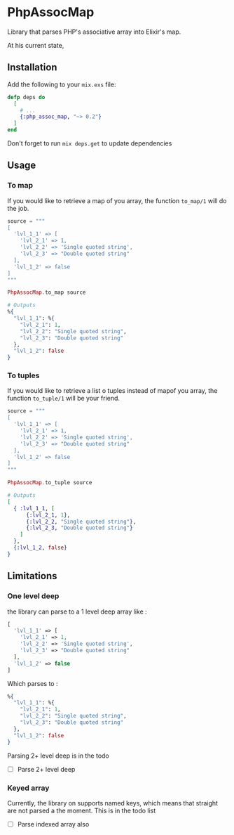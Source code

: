# PhpAssocMap

Library that parses PHP's associative array into Elixir's map.

At his current state,

## Installation

Add the following to your `mix.exs` file:
```elixir
defp deps do
  [
    # ...
    {:php_assoc_map, "~> 0.2"}
  ]
end
```

Don't forget to run `mix deps.get` to update dependencies

## Usage

### To map

If you would like to retrieve a map of you array, the function `to_map/1` will do the job.
```elixir
source = """
[
  'lvl_1_1' => [
    'lvl_2_1' => 1,
    'lvl_2_2' => 'Single quoted string',
    'lvl_2_3' => "Double quoted string"
  ],
  'lvl_1_2' => false
]
"""

PhpAssocMap.to_map source

# Outputs
%{
  "lvl_1_1": %{
    "lvl_2_1": 1,
    "lvl_2_2": "Single quoted string",
    "lvl_2_3": "Double quoted string"
  },
  "lvl_1_2": false
}

```

### To tuples

If you would like to retrieve a list o tuples instead of mapof you array, the function `to_tuple/1` will be your friend.
```elixir
source = """
[
  'lvl_1_1' => [
    'lvl_2_1' => 1,
    'lvl_2_2' => 'Single quoted string',
    'lvl_2_3' => "Double quoted string"
  ],
  'lvl_1_2' => false
]
"""

PhpAssocMap.to_tuple source

# Outputs
[
  { :lvl_1_1, [
      {:lvl_2_1, 1},
      {:lvl_2_2, "Single quoted string"},
      {:lvl_2_3, "Double quoted string"}
    ]
  },
  {:lvl_1_2, false}
}

```

## Limitations

### One level deep
the library can parse to a 1 level deep array like :
```php
[
  'lvl_1_1' => [
    'lvl_2_1' => 1,
    'lvl_2_2' => 'Single quoted string',
    'lvl_2_3' => "Double quoted string"
  ],
  'lvl_1_2' => false
]
```

Which parses to :
```elixir
%{
  "lvl_1_1": %{
    "lvl_2_1": 1,
    "lvl_2_2": "Single quoted string",
    "lvl_2_3": "Double quoted string"
  },
  "lvl_1_2": false
}
```

Parsing 2+ level deep is in the todo

- [ ] Parse 2+ level deep

### Keyed array

Currently, the library on supports named keys, which means that straight are not parsed a the moment. This is in the todo list

- [ ] Parse indexed array also

